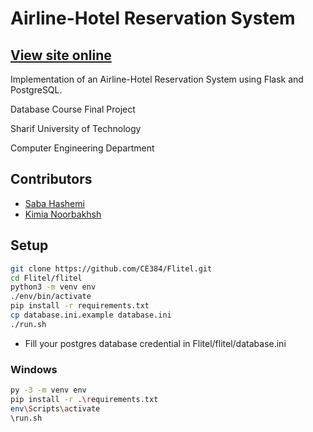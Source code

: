 
# Airline-Hotel Reservation System
## [View site online](http://flitel.herokuapp.com)

Implementation of an Airline-Hotel Reservation System using Flask and PostgreSQL.

Database Course Final Project 

Sharif University of Technology

Computer Engineering Department

## Contributors

-  [Saba Hashemi](https://github.com/savaw)
-  [Kimia Noorbakhsh](https://github.com/kimianoorbakhsh)

## Setup 


```Bash
git clone https://github.com/CE384/Flitel.git
cd Flitel/flitel
python3 -m venv env
./env/bin/activate
pip install -r requirements.txt
cp database.ini.example database.ini
./run.sh   
```
- Fill your postgres database credential in Flitel/flitel/database.ini

### Windows

```Bash
py -3 -m venv env
pip install -r .\requirements.txt
env\Scripts\activate                              
\run.sh    
```


